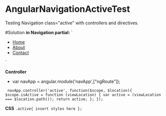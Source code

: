 # AngularNavigationActiveTest
Testing Navigation class="active" with controllers and directives.

#Solution
**in Navigation partial:**
`<nav id='nav' ng-controller="active">
    <ul>
      <li><a ng-class="{ active: isActive('/') }" href="#/">Home</a></li>
      <li><a ng-class="{ active: isActive('/about') }" href="#/about">About</a></li>
      <li><a ng-class="{ active: isActive('/contact') }" href="#/contact">Contact</a></li>
    </ul>
  </nav>
`


**Controller**
- var navApp = angular.module('navApp',["ngRoute"]);

`  navApp.controller('active', function($scope, $location){
    $scope.isActive = function (viewLocation) {
       var active = (viewLocation === $location.path());
       return active;
      };
  });
`

**CSS**
`.active{ insert styles here };`
